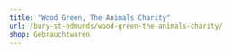 ```yaml
---
title: "Wood Green, The Animals Charity"
url: /bury-st-edmunds/wood-green-the-animals-charity/
shop: Gebrauchtwaren
---
```

